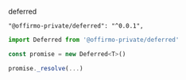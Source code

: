 

deferred

`"@offirmo-private/deferred": "^0.0.1",`

```js
import Deferred from '@offirmo-private/deferred'

const promise = new Deferred<T>()

promise._resolve(...)
```
